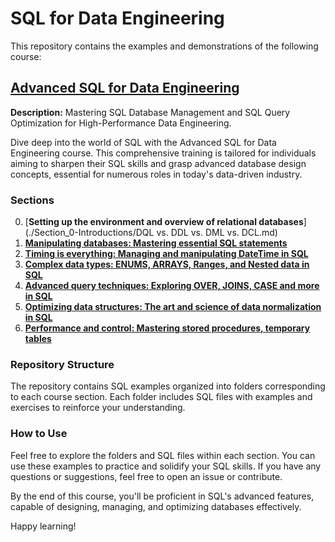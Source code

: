 # SQL for Data Engineering

This repository contains the examples and demonstrations of the following course:
## [Advanced SQL for Data Engineering](https://www.udemy.com/course/advanced-sql-for-data-engineering/)
**Description:** Mastering SQL Database Management and SQL Query Optimization for High-Performance Data Engineering.

Dive deep into the world of SQL with the Advanced SQL for Data Engineering course. This comprehensive training is tailored for individuals aiming to sharpen their SQL skills and grasp advanced database design concepts, essential for numerous roles in today's data-driven industry.

### Sections

0. [**Setting up the environment and overview of relational databases**](./Section_0-Introductions/DQL vs. DDL vs. DML vs. DCL.md)
1. [**Manipulating databases: Mastering essential SQL statements**](./Section_1)
2. [**Timing is everything: Managing and manipulating DateTime in SQL**](./Section_2)
3. [**Complex data types: ENUMS, ARRAYS, Ranges, and Nested data in SQL**](./Section_3)
4. [**Advanced query techniques: Exploring OVER, JOINS, CASE and more in SQL**](./Section_4)
5. [**Optimizing data structures: The art and science of data normalization in SQL**](./Section_5)
6. [**Performance and control: Mastering stored procedures, temporary tables**](./Section_6)

### Repository Structure

The repository contains SQL examples organized into folders corresponding to each course section. Each folder includes SQL files with examples and exercises to reinforce your understanding.

### How to Use

Feel free to explore the folders and SQL files within each section. You can use these examples to practice and solidify your SQL skills. If you have any questions or suggestions, feel free to open an issue or contribute.

By the end of this course, you'll be proficient in SQL's advanced features, capable of designing, managing, and optimizing databases effectively.

Happy learning!